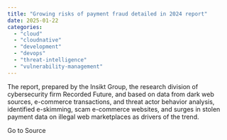 ```yaml
---
title: "Growing risks of payment fraud detailed in 2024 report"
date: 2025-01-22
categories: 
  - "cloud"
  - "cloudnative"
  - "development"
  - "devops"
  - "threat-intelligence"
  - "vulnerability-management"
---
```


The report, prepared by the Insikt Group, the research division of cybersecurity firm Recorded Future, and based on data from dark web sources, e-commerce transactions, and threat actor behavior analysis, identified e-skimming, scam e-commerce websites, and surges in stolen payment data on illegal web marketplaces as drivers of the trend.

Go to Source
